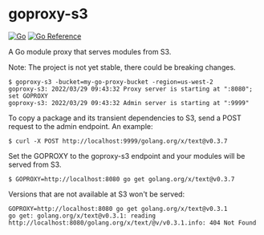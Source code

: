 # goproxy-s3

[![Go](https://github.com/rakyll/goproxy-s3/actions/workflows/go.yml/badge.svg)](https://github.com/rakyll/goproxy-s3/actions/workflows/go.yml) [![Go Reference](https://pkg.go.dev/badge/github.com/rakyll/goproxy-s3/proxy.svg)](https://pkg.go.dev/github.com/rakyll/goproxy-s3/proxy)

A Go module proxy that serves modules from S3.

Note: The project is not yet stable, there could be breaking changes.

```
$ goproxy-s3 -bucket=my-go-proxy-bucket -region=us-west-2
goproxy-s3: 2022/03/29 09:43:32 Proxy server is starting at ":8080"; set GOPROXY
goproxy-s3: 2022/03/29 09:43:32 Admin server is starting at ":9999"
```

To copy a package and its transient dependencies to S3, send a POST request to
the admin endpoint. An example:
```
$ curl -X POST http://localhost:9999/golang.org/x/text@v0.3.7
```

Set the GOPROXY to the goproxy-s3 endpoint and your modules will be served from S3.

```
$ GOPROXY=http://localhost:8080 go get golang.org/x/text@v0.3.7
```

Versions that are not available at S3 won't be served:

```
GOPROXY=http://localhost:8080 go get golang.org/x/text@v0.3.1
go get: golang.org/x/text@v0.3.1: reading http://localhost:8080/golang.org/x/text/@v/v0.3.1.info: 404 Not Found
```
